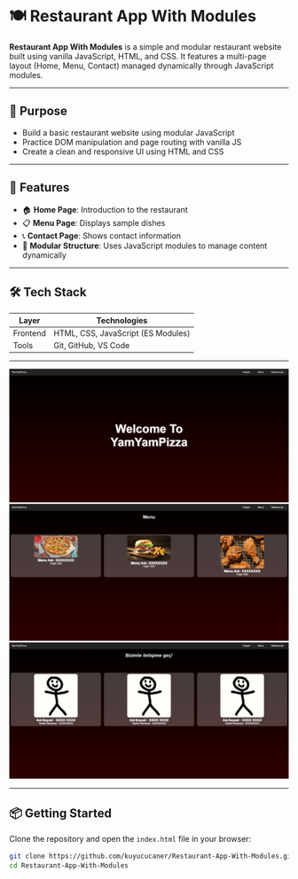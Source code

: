 # 🍽️ Restaurant App With Modules

**Restaurant App With Modules** is a simple and modular restaurant website built using vanilla JavaScript, HTML, and CSS. It features a multi-page layout (Home, Menu, Contact) managed dynamically through JavaScript modules.

---

## 🎯 Purpose

- Build a basic restaurant website using modular JavaScript
- Practice DOM manipulation and page routing with vanilla JS
- Create a clean and responsive UI using HTML and CSS

---

## 🚀 Features

- 🏠 **Home Page**: Introduction to the restaurant
- 📋 **Menu Page**: Displays sample dishes
- 📞 **Contact Page**: Shows contact information
- 🧩 **Modular Structure**: Uses JavaScript modules to manage content dynamically

---

## 🛠️ Tech Stack

| Layer         | Technologies         |
|---------------|----------------------|
| Frontend      | HTML, CSS, JavaScript (ES Modules) |
| Tools         | Git, GitHub, VS Code |

---

<img src="./assets/welcome.png" width="600"/>

<img src="./assets/menu.png" width="600"/>

<img src="./assets/contact.png" width="600"/>

---
## 📦 Getting Started

Clone the repository and open the `index.html` file in your browser:

```bash
git clone https://github.com/kuyucucaner/Restaurant-App-With-Modules.git
cd Restaurant-App-With-Modules
